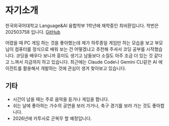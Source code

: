 # 자기소개
한국외국어대학교 Language&AI 융합학부 1학년에 재학중인 최비환입니다. 학번은 202503758 입니다. [GitHub](https://github.com/bihwanchoi)

어렸을 때 PC 게임 하는 것을 좋아했는데 제가 하루종일 게임만 하는 모습을 보고 부모님이 컴퓨터를 정식으로 배워 보는 건 어떻겠냐고 추천해 주셔서 코딩 공부를 시작했습니다. 코딩을 배우다 보니까 흥미도 생기고 남들보다 소질도 아주 조금 더 있는 것 같다고 느껴서 지금까지 하고 있습니다. 최근에는 Claude Code나 Gemini CLI같은 AI 에이전트를 활용해서 개발하는 것에 관심이 생겨 찾아보고 있습니다.

## 기타
- 시간이 남을 때는 주로 음악을 듣거나 게임을 합니다.
- 쉬는 날에 좋아하는 가수의 공연을 보러 가거나, 축구 경기를 보러 가는 것도 좋아합니다.
- 2026년에 카투사로 군복무 할 예정입니다.
